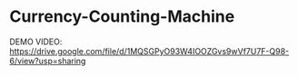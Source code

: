 # Currency-Counting-Machine

DEMO VIDEO:
https://drive.google.com/file/d/1MQSGPyO93W4IOOZGvs9wVf7U7F-Q98-6/view?usp=sharing
